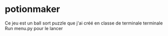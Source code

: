 # potionmaker

Ce jeu est un ball sort puzzle que j'ai créé en classe de terminale terminale
Run menu.py pour le lancer